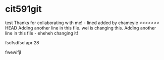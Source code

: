 # cit591git
test
Thanks for collaborating with me! - lined added by ehameyie
<<<<<<< HEAD
Adding another line in this file.
wei is changing this.
Adding another line in this file - eheheh changing it!

fsdfsdfsd apr 28

fwewifjl
